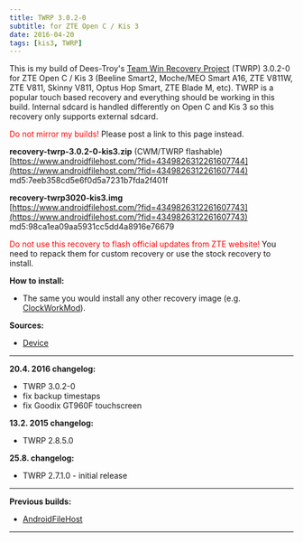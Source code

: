 ```yaml
---
title: TWRP 3.0.2-0
subtitle: for ZTE Open C / Kis 3
date: 2016-04-20
tags: [kis3, TWRP]
---
```


This is my build of Dees-Troy's [Team Win Recovery Project](https://twrp.me) (TWRP) 3.0.2-0 for ZTE Open C / Kis 3 (Beeline Smart2, Moche/MEO Smart A16, ZTE V811W, ZTE V811, Skinny V811, Optus Hop Smart, ZTE Blade M, etc). TWRP is a popular touch based recovery and everything should be working in this build. Internal sdcard is handled differently on Open C and Kis 3 so this recovery only supports external sdcard.

<span style="color:#ff0000;">Do not mirror my builds!</span> Please post a link to this page instead.

**recovery-twrp-3.0.2-0-kis3.zip** (CWM/TWRP flashable)  
[https://www.androidfilehost.com/?fid=4349826312261607744](https://www.androidfilehost.com/?fid=4349826312261607744)  
md5:7eeb358cd5e6f0d5a7231b7fda2f401f

**recovery-twrp3020-kis3.img**  
[https://www.androidfilehost.com/?fid=4349826312261607743](https://www.androidfilehost.com/?fid=4349826312261607743)  
md5:98ca1ea09aa5931cc5dd4a8916e76679

<span style="color:#ff0000;">Do not use this recovery to flash official updates from ZTE website!</span> You need to repack them for custom recovery or use the stock recovery to install.

**How to install:**

- The same you would install any other recovery image (e.g. [ClockWorkMod](/devices/kis3/CWM)).

**Sources:**

- [Device](https://github.com/KonstaT/android_device_zte_kis3)

----

**20.4. 2016 changelog:**

- TWRP 3.0.2-0
- fix backup timestaps
- fix Goodix GT960F touchscreen

**13.2. 2015 changelog:**

- TWRP 2.8.5.0

**25.8. changelog:**

- TWRP 2.7.1.0 - initial release

----

**Previous builds:**

- [AndroidFileHost](https://www.androidfilehost.com/?w=files&flid=90055)

----
